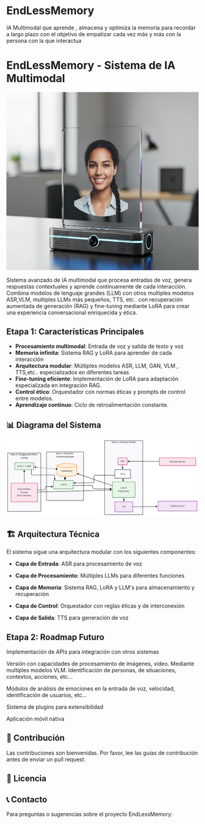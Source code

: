 # EndLessMemory
IA Multimodal que aprende , almacena y optimiza la memoria para recordar a largo plazo con el objetivo de empatizar cada vez más y más con la persona con la que interactua
# EndLessMemory - Sistema de IA Multimodal

![EndLessMemory Logo](prototipo0.jpg)

Sistema avanzado de IA multimodal que procesa entradas de voz, genera respuestas contextuales y aprende continuamente de cada interacción. Combina modelos de lenguaje grandes (LLM) con otros multiples modelos ASR,VLM, multiples LLMs más pequeños, TTS, etc.. con recuperación aumentada de generación (RAG) y fine-tuning mediante LoRA para crear una experiencia conversacional enriquecida y ética.

##  Etapa 1: Características Principales

- **Procesamiento multimodal**: Entrada de voz y salida de texto y voz
- **Memoria infinita**: Sistema RAG y LoRA para aprender de cada interacción
- **Arquitectura modular**: Múltiples modelos ASR, LLM, GAN, VLM , TTS,etc.. especializados en diferentes tareas
- **Fine-tuning eficiente**: Implementación de LoRA para adaptación especializada en integración RAG.
- **Control ético**: Orquestador con normas éticas y prompts de control entre modelos.
- **Aprendizaje continuo**: Ciclo de retroalimentación constante.

## 📊 Diagrama del Sistema

![EndLessMemory Logo](diagrama.png)


## 🏗️ Arquitectura Técnica
El sistema sigue una arquitectura modular con los siguientes componentes:

- **Capa de Entrada**: ASR para procesamiento de voz

- **Capa de Procesamiento**: Múltiples LLMs para diferentes funciones

- **Capa de Memoria**: Sistema RAG, LoRA y LLM's para almacenamiento y recuperación

- **Capa de Control**: Orquestador con reglas éticas y de interconexión

- **Capa de Salida**: TTS para generación de voz

##  Etapa 2: Roadmap Futuro

Implementación de APIs para integración con otros sistemas

Versión con capacidades de procesamiento de imágenes, video. Mediante multiples modelos VLM. Identificación de personas, de situaciones, contextos, acciones, etc...

Módulos de análisis de emociones en la entrada de voz, velocidad, identificación de usuarios, etc...

Sistema de plugins para extensibilidad

Aplicación móvil nativa

## 🤝 Contribución

Las contribuciones son bienvenidas. Por favor, lee las guías de contribución antes de enviar un pull request.

## 📄 Licencia


## 📞 Contacto

Para preguntas o sugerencias sobre el proyecto EndLessMemory:
